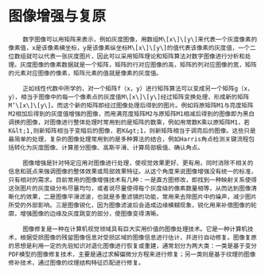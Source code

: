 # 图像增强与复原

        数字图像可以用矩阵来表示，例如灰度图像，用数组M\[x\]\[y\]来代表一个灰度像素的像素值，x是该像素横坐标，y是该像素纵坐标M\[x\]\[y\]的值代表该像素的灰度值，一个二位数组就可以代表一张灰度图片，因此可以采用矩阵理论和矩阵算法对数字图像进行分析和处理。灰度图像的像素数据就是一个矩阵，矩阵的行对应图像的高，矩阵的列对应图像的宽，矩阵的元素对应图像的像素，矩阵元素的值就是像素的灰度值。

        正如线性代数中所学的，对一个矩阵f（x，y）进行矩阵算法可以变成另一个矩阵g（x，y），相当于图像中的每一个像素点的灰度值M\[x\]\[y\]经过矩阵变换处理，形成新的矩阵M’\[x\]\[y\]。而这个新的矩阵即经过图像处理后得到的图片。例如将原矩阵M1与亮度矩阵M2相加后得到的灰度值增强的图像，而用满亮度矩阵M2与原矩阵M1相减后得到的图像即为黑白调换的图像，对图像进行整体处理时常用到的是矩阵的数乘，例如用常数K乘以原矩阵M1，若K&lt;1,则新矩阵相当于变暗后的图像，若K&gt;1，则新矩阵相当于调亮后的图像。这些只是最简单的处理，复杂的图像处理常用到的是多种算法的结合，例如Harris角点检测关键流程包括转化为灰度图像、计算差分图像、高斯平滑、计算局部极值、确认角点。

        图像增强是针对特定应用对图像进行处理，使视觉效果更好、更有用，同时消除不相关的信息和斑点来强调图像的整体效果或局部效果特征。从这个角度来说图像增强没有统一的标准，只有相对的需求。目前常用的图像增强技术有几种：一是直方图修改，即找到一种映射关系使得这张图片的灰度级分布尽量均匀，或者说尽量使得每个灰度级的像素数量相等，从而达到图像清晰化的效果，二是图像平滑滤波，也就是多重滤镜的功能，常用来去除图片中的噪声，减少图片所受的外部影响。三是图像锐化，因为图像滤波后会造成边缘模糊现象，锐化用来补偿图像的轮廓，增强图像的边缘及灰度跳变的部分，使图像变得清晰。

        图像修复是一种在计算机视觉领域具有巨大实用价值的图像处理技术。它是一种计算机技术，根据受损图像的残留图像信息对受损区域的图像信息进行估计，并进行自动修复。图像复原的思想是利用一定的先验知识对退化图像进行恢复或重建，通常划分为两大类：一类是基于变分PDF模型的图像修复技术，主要是通过求解偏微分方程来进行修复；另一类则是基于纹理的图像修补技术，通过图像的纹理结构特征匹配进行修复。

